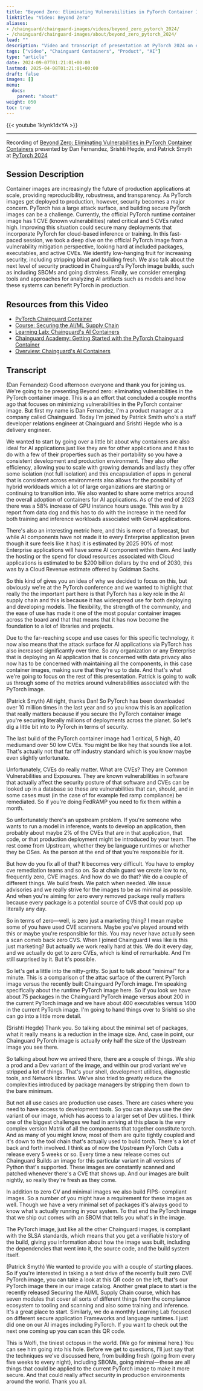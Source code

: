 ```yaml
---
title: "Beyond Zero: Eliminating Vulnerabilities in PyTorch Container Images (PyTorch 2024)"
linktitle: "Video: Beyond Zero"
aliases:
- /chainguard/chainguard-images/videos/beyond_zero_pytorch_2024/
- /chainguard/chainguard-images/about/beyond_zero_pytorch_2024/
lead: ""
description: "Video and transcript of presentation at PyTorch 2024 on eliminating CVEs in the PyTorch image, drawing on best practices from Chainguard Containers"
tags: ["video", "Chainguard Containers", "Product", "AI"]
type: "article"
date: 2024-09-07T01:21:01+00:00
lastmod: 2025-04-08T01:21:01+00:00
draft: false
images: []
menu:
  docs:
    parent: "about"
weight: 050
toc: true
---
```


{{< youtube 1klynk1dxYA >}}

---

Recording of [Beyond Zero: Eliminating Vulnerabilities in PyTorch Container Containers](https://pytorch2024.sched.com/event/1fHmE/lightning-talk-beyond-zero-eliminating-vulnerabilities-in-pytorch-container-images-patrick-smyth-dan-fernandez-srishti-hegde-chainguard) presented by Dan Fernandez, Srishti Hegde, and Patrick Smyth at [PyTorch 2024](https://pytorch.org/blog/pytorch-conference-2024-recap/)

## Session Description

Container images are increasingly the future of production applications at scale, providing reproducibility, robustness, and transparency. As PyTorch images get deployed to production, however, security becomes a major concern. PyTorch has a large attack surface, and building secure PyTorch images can be a challenge. Currently, the official PyTorch runtime container image has 1 CVE (known vulnerabilities) rated critical and 5 CVEs rated high. Improving this situation could secure many deployments that incorporate PyTorch for cloud-based inference or training. In this fast-paced session, we took a deep dive on the official PyTorch image from a vulnerability mitigation perspective, looking hard at included packages, executables, and active CVEs. We identify low-hanging fruit for increasing security, including stripping bloat and building fresh. We also talk about the next level of security practiced in Chainguard's PyTorch image builds, such as including SBOMs and going distroless. Finally, we consider emerging tools and approaches for analyzing AI artifacts such as models and how these systems can benefit PyTorch in production.

## Resources from this Video

- [PyTorch Chainguard Container](https://images.chainguard.dev/directory/image/pytorch/overview?utm_source=cg-academy&utm_medium=website&utm_campaign=dev-enablement&utm_content=edu-content-chainguard-chainguard-images-videos-beyond_zero_pytorch_2024)
- [Course: Securing the AI/ML Supply Chain](https://courses.chainguard.dev/securing-ai) <!--  -->
- [Learning Lab: Chainguard's AI Containers](https://www.chainguard.dev/events/chainguards-ai-images)
- [Chainguard Academy: Getting Started with the PyTorch Chainguard Container](https://edu.chainguard.dev/chainguard/chainguard-images/getting-started/pytorch/)
- [Overview: Chainguard's AI Containers](https://www.chainguard.dev/solutions/ai-images)

## Transcript

(Dan Fernandez) Good afternoon everyone and thank you for joining us. We're going to be presenting Beyond zero: eliminating vulnerabilities in the PyTorch container image. This is a an effort that concluded a couple months ago that focuses on minimizing vulnerabilities in the PyTorch container image. But first my name is Dan Fernandez, I'm a product manager at a company called Chainguard. Today I'm joined by Patrick Smith who's a staff developer relations engineer at Chainguard and Srishti Hegde who is a delivery engineer.

We wanted to start by going over a little bit about why containers are also ideal for AI applications just like they are for other applications and it has to do with a few of their properties such as their portability so you have a consistent development and production environment. They also offer efficiency, allowing you to scale with growing demands and lastly they offer some isolation (not full isolation) and this encapsulation of apps in general that is consistent across environments also allows for the possibility of hybrid workloads which a lot of large organizations are starting or continuing to transition into. We also wanted to share some metrics around the overall adoption of containers for AI applications. As of the end of 2023 there was a 58% increase  of GPU instance hours usage. This was by a report from data dog and this has to do with the increase in the need for both training and inference workloads associated with GenAI applications.

There's also an interesting metric here, and this is more of a forecast, but while AI components have not made it to every Enterprise application (even though it sure feels like it has) it is estimated by 2025 90% of most Enterprise applications will have some AI component within them. And lastly the hosting or the spend for cloud resources associated with Cloud applications is estimated to be $200 billion dollars by the end of 2030, this was by a Cloud Revenue estimate offered by Goldman Sachs.

So this kind of gives you an idea of why we decided to focus on this, but obviously we're at the PyTorch conference and we wanted to highlight that really the the important part here is that PyTorch has a key role in the AI supply chain and this is because it has widespread use for both deploying and developing models. The flexibility, the strength of the community, and the ease of use has made it one of the most popular container images across the board and that that means that it has now become the foundation to a lot of libraries and projects.

Due to the far-reaching scope and use cases for this specific technology, it now also means that the attack surface for AI applications via PyTorch has also increased significantly over time. So any organization or any Enterprise that is deploying an AI application that is concerned with data privacy also now has to be concerned with maintaining all the components, in this case container images, making sure that they're up to date. And that's what we're going to focus on the rest of this presentation. Patrick is going to walk us through some of the metrics around vulnerabilities associated with the PyTorch image.

(Patrick Smyth) All right, thanks Dan! So PyTorch has been downloaded over 10 million times in the last year and so you know this is an application that really matters because if you secure the PyTorch container image you're securing literally millions of deployments across the planet. So let's dig a little bit into to PyTorch in terms of security.

The last build of the PyTorch container image had 1 critical, 5 high, 40 mediumand over 50 low CVEs. You might be like hey that sounds like a lot. That's actually not that far off industry standard which is you know maybe even slightly unfortunate. <laughs>

Unfortunately, CVEs do really matter. What are CVEs? They are Common Vulnerabilities and Exposures. They are known vulnerabilities in software that actually affect the security posture of that software and CVEs can be looked up in a database so these are vulnerabilities that can, should,  and in some cases must (in the case of for example fed ramp compliance) be remediated. So if you're doing FedRAMP you need to fix them within a month. 

So unfortunately there's an upstream problem. If you're someone who wants to run a model in inference, wants to develop an application, then probably about maybe 2% of the CVEs that are in that application, that code, or that production deployment might be introduced by your team. The rest come from Upstream, whether they be language runtimes or whether they be OSes. As the person at the end of that you're responsible for it. 

But how do you fix all of that? It becomes very difficult. You have to employ cve remediation teams and so on. So at chain guard we create low to no, frequently zero, CVE images. And how do we do that? We do a couple of different things. We build fresh. We patch when needed. We issue advisories and we really strive for the images to be as minimal as possible. And when you're aiming for zero every removed package really matters because every package is a potential source of CVS that could pop up literally any day.

So in terms of zero—well, is zero just a marketing thing? I mean maybe some of you have used CVE scanners. Maybe you've played around with this or maybe you're responsible for this. You may never have actually seen a scan comeb back zero CVS. When I joined Chainguard I was like is this just marketing? But actually we work really hard at this. We do it every day, and we actually do get to zero CVEs, which is kind of remarkable. And I'm still surprised by it. But it's possible. <laughs>

So let's get a little into the nitty-gritty. So just to talk about "minimal" for a minute. This is a comparison of the attac surface of the current PyTorch image versus the recently built Chainguard PyTorch image. I'm speaking specifically about the runtime PyTorch image here. So if you look  we have about 75 packages in the Chainguard PyTorch image versus about 200 in the current PyTorch image and we have about 400 executables versus 1400 in the current PyTorch image. I'm going to hand things over to Srishti so she can go into a little more detail.


(Srishti Hegde) Thank you. So talking about the minimal set of packages, what it really means is a reduction in the image size. And, case in point, our Chainguard PyTorch image is actually only half the size of the Upstream image you see there. 

So talking about how we arrived there, there are a couple of things. We ship a prod and a Dev variant of the image, and within our prod variant we've stripped a lot of things. That's your shell, development utilities, diagnostic tools, and Network libraries. We've also tried to greatly reduce the complexities introduced by package managers by stripping them down to the bare minimum. 

But not all use cases are production use cases. There are cases where you need to have access to development tools.  So you can always use the dev variant of our image, which has access to a larger set of Dev utilities. I think one of the biggest challenges we had in arriving at this place is the very complex version Matrix of all the components that together constitute torch. And as many of you might know, most of them are quite tightly coupled and it's down to the tool chain that's actually used to build torch. There's a lot of back and forth involved. I think as of now the Upstream PyTorch Cuts a release every 5 weeks or so. Every time a new release comes out Chainguard Builds an image for this particular variant in all versions of Python that's supported. These images are constantly scanned and patched whenever there's a CVE that shows up. And our images are built nightly, so really they're fresh as they come.

In addition to zero CV and minimal images we also build FIPS- compliant images. So a number of you might have a requirement for these images as well. Though we have a very minimal set of packages it's always good to know what's actually running in your system. To that end the PyTorch image that we ship out comes with an SBOM that tells you what's in the image.

The PyTorch image, just like all the other Chainguard images, is compliant with the SLSA standards, which means that you get a verifiable history of the build, giving you information about how the image was built, including the dependencies that went into it, the source code, and the build system itself.

(Patrick Smyth) We wanted to provide you with a couple of starting places. So if you're interested in taking a a test drive of the recently built zero CVE PyTorch image, you can take a look at this QR code on the left, that's our PyTorch image there in our image catalog. Another great place to start is the recently released Securing the AI/ML Supply Chain course, which has seven modules that cover all sorts of different things from the compliance ecosystem to tooling and scanning and also some training and inference. It's a great place to start. Similarly, we do a monthly Learning Lab focused on different secure application Frameworks and language runtimes. I just did one on our AI images including PyTorch. If you want to check out the next one coming up you can scan this QR code. 

This is Wolfi, the tiniest octopus in the world. (We go for minimal here.) You can see him going into his hole. Before we get to questions, I'll just say that the techniques we've discussed here, from building fresh (going from every five weeks to every night), including SBOMs, going minimal—these are all things that could be applied to the current PyTorch image to make it more secure. And that could really affect security in production environments around the world. Thank you all.
